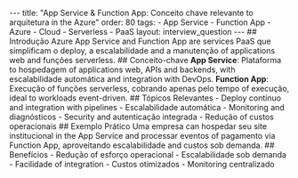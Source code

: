 --- title: "App Service & Function App: Conceito chave relevante to arquitetura in the Azure" order: 80 tags: - App Service - Function App - Azure - Cloud - Serverless - PaaS layout: interview_question --- ## Introdução Azure App Service and Function App are services PaaS que simplificam o deploy, a escalabilidade and a manutenção of applications web and funções serverless. ## Conceito-chave **App Service**: Plataforma to hospedagem of applications web, APIs and backends, with escalabilidade automática and integration with DevOps. **Function App**: Execução of funções serverless, cobrando apenas pelo tempo of execução, ideal to workloads event-driven. ## Tópicos Relevantes - Deploy contínuo and integration with pipelines - Escalabilidade automática - Monitoring and diagnósticos - Security and autenticação integrada - Redução of custos operacionais ## Exemplo Prático Uma empresa can hospedar seu site institucional in the App Service and processar eventos of pagamento via Function App, aproveitando escalabilidade and custos sob demanda. ## Benefícios - Redução of esforço operacional - Escalabilidade sob demanda - Facilidade of integration - Custos otimizados - Monitoring centralizado
